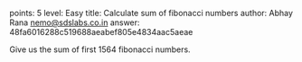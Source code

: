 points: 5
level: Easy
title: Calculate sum of fibonacci numbers
author: Abhay Rana <nemo@sdslabs.co.in>
answer: 48fa6016288c519688aeabef805e4834aac5aeae

Give us the sum of first 1564 fibonacci numbers.
